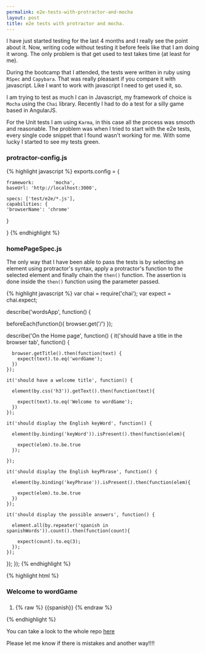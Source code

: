 ```yaml
---
permalink: e2e-tests-with-protractor-and-mocha
layout: post
title: e2e tests with protractor and mocha.
---
```


I have just started testing for the last 4 months and I really see the point about it. Now, writing code without testing it before feels like that I am doing it wrong. The only problem is that get used to test takes time (at least for me).

During the bootcamp that I attended, the tests were written in ruby using `RSpec` and `Capybara`. That was really pleasant if you compare it with javascript. Like I want to work with javascript I need to get used it, so.

<!-- more -->

I am trying to test as much I can in Javascript, my framework of choice is `Mocha` using the `Chai` library. Recently I had to do a test for a silly game based in AngularJS. 

For the Unit tests I am using `Karma`, in this case all the process was smooth and reasonable. The problem was when I tried to start with the e2e tests, every single code snippet that I found wasn't working for me. With some lucky I started to see my tests green.

### <i class="fa fa-code"></i> protractor-config.js

{% highlight javascript %}
exports.config = {

	framework:       'mocha',
	baseUrl: 'http://localhost:3000',

	specs: ['test/e2e/*.js'],
	capabilities: {
    'browserName': 'chrome'
  }           

}
{% endhighlight %}  

### <i class="fa fa-code"></i> homePageSpec.js

The only way that I have been able to pass the tests is by selecting an element using protractor's syntax, apply a protractor's function to the selected element and finally chain the `then()` function. The assertion is done inside the `then()` function using the parameter passed.


{% highlight javascript %}
var chai   = require('chai');
var expect = chai.expect;

describe('wordsApp', function() {
  
  beforeEach(function(){ browser.get('/') });

  describe('On the Home page', function() {
    it('should have a title in the browser tab', function() {
    
      browser.getTitle().then(function(text) { 
        expect(text).to.eq('wordGame');
      })
    });

    it('should have a welcome title', function() {
      
      element(by.css('h3')).getText().then(function(text){

        expect(text).to.eq('Welcome to wordGame');
      })
    });

    it('should display the English keyWord', function() {
      
      element(by.binding('keyWord')).isPresent().then(function(elem){

        expect(elem).to.be.true  
      });  

    });

    it('should display the English keyPhrase', function() {

      element(by.binding('keyPhrase')).isPresent().then(function(elem){

        expect(elem).to.be.true
      })
    });

    it('should display the possible answers', function() {
      
      element.all(by.repeater('spanish in spanishWords')).count().then(function(count){

        expect(count).to.eq(3);
      });
    });
  });
});
{% endhighlight %} 


{% highlight html %} 

<!DOCTYPE html>
<html ng-app="wordsApp">

<head>
  <meta charset="utf8">
  <title>wordGame</title>
</head>

<body>
  <div ng-controller="WordsCtrl">
		<h3>Welcome to wordGame</h3>
		<section>
		 <h5 ng-bind="keyWord"></h5>
		 <p ng-bind="keyPhrase"></p>
		 <ol>
		 	<li ng-repeat="spanish in spanishWords">
		 		{% raw %} {{spanish}} {% endraw %}
		 	</li>
		 </ol>
		</section>
	</div>
</body>
</html>

{% endhighlight %} 

You can take a look to the whole repo [here](https://github.com/byverdu/BussuAngularTest)

Please let me know if there is mistakes and another way!!!!







